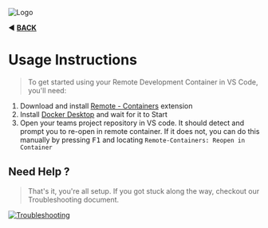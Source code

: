 ![Logo](https://red-van-workshop.s3.us-east-1.amazonaws.com/logo.png "Logo")

:arrow_backward: **[BACK](../README.md)**

Usage Instructions
===

> To get started using your Remote Development Container in VS Code, you'll need:

1. Download and install [Remote - Containers](https://marketplace.visualstudio.com/items?itemName=ms-vscode-remote.remote-containers) extension
2. Install [Docker Desktop](https://www.docker.com/products/docker-desktop) and wait for it to Start
3. Open your teams project repository in VS code. It should detect and prompt you to re-open in remote container.  If it does not, you can do this manually by pressing <kbd>F1</kbd> and locating `Remote-Containers: Reopen in Container`


Need Help ?
---

> That's it, you're all setup.  If you got stuck along the way, checkout our Troubleshooting document.

[![Troubleshooting](https://img.shields.io/badge/Need_help-Troubleshooting-orange.svg?style=for-the-badge&logo=github&logoColor=ffffff&logoWidth=16)](./troubleshooting.md)
